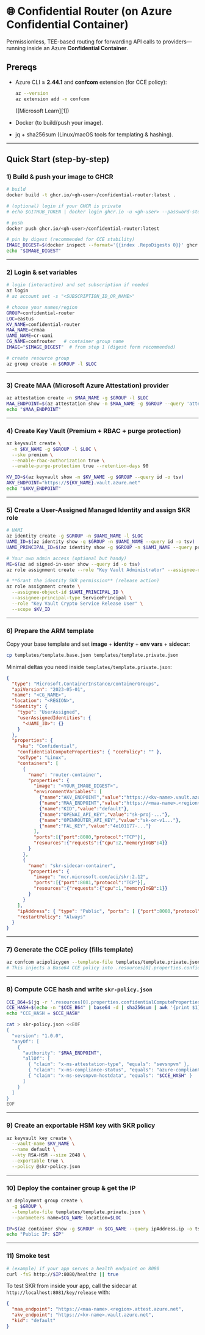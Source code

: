 # 🌐 Confidential Router (on Azure Confidential Container)

Permissionless, TEE-based routing for forwarding API calls to providers—running inside an Azure **Confidential Container**.

## Prereqs

* Azure CLI ≥ **2.44.1** and **confcom** extension (for CCE policy):

  ```bash
  az --version
  az extension add -n confcom
  ```

  ([Microsoft Learn][1])
* Docker (to build/push your image).
* jq + sha256sum (Linux/macOS tools for templating & hashing).

---

## Quick Start (step-by-step)

### 1) Build & push your image to GHCR

```bash
# build
docker build -t ghcr.io/<gh-user>/confidential-router:latest .

# (optional) login if your GHCR is private
# echo $GITHUB_TOKEN | docker login ghcr.io -u <gh-user> --password-stdin

# push
docker push ghcr.io/<gh-user>/confidential-router:latest

# pin by digest (recommended for CCE stability)
IMAGE_DIGEST=$(docker inspect --format='{{index .RepoDigests 0}}' ghcr.io/<gh-user>/confidential-router:latest)
echo "$IMAGE_DIGEST"
```

---

### 2) Login & set variables

```bash
# login (interactive) and set subscription if needed
az login
# az account set -s "<SUBSCRIPTION_ID_OR_NAME>"

# choose your names/region
GROUP=confidential-router
LOC=eastus
KV_NAME=confidential-router
MAA_NAME=crmaa
UAMI_NAME=cr-uami
CG_NAME=confrouter   # container group name
IMAGE="$IMAGE_DIGEST"  # from step 1 (digest form recommended)

# create resource group
az group create -n $GROUP -l $LOC
```

---

### 3) Create MAA (Microsoft Azure Attestation) provider

```bash
az attestation create -n $MAA_NAME -g $GROUP -l $LOC
MAA_ENDPOINT=$(az attestation show -n $MAA_NAME -g $GROUP --query 'attestUri' -o tsv)
echo "$MAA_ENDPOINT"
```

---

### 4) Create Key Vault (Premium + RBAC + purge protection)

```bash
az keyvault create \
  -n $KV_NAME -g $GROUP -l $LOC \
  --sku premium \
  --enable-rbac-authorization true \
  --enable-purge-protection true --retention-days 90

KV_ID=$(az keyvault show -n $KV_NAME -g $GROUP --query id -o tsv)
AKV_ENDPOINT="https://${KV_NAME}.vault.azure.net"
echo "$AKV_ENDPOINT"
```

---

### 5) Create a **User-Assigned Managed Identity** and assign SKR role

```bash
# UAMI
az identity create -g $GROUP -n $UAMI_NAME -l $LOC
UAMI_ID=$(az identity show -g $GROUP -n $UAMI_NAME --query id -o tsv)
UAMI_PRINCIPAL_ID=$(az identity show -g $GROUP -n $UAMI_NAME --query principalId -o tsv)

# Your own admin access (optional but handy)
ME=$(az ad signed-in-user show --query id -o tsv)
az role assignment create --role "Key Vault Administrator" --assignee-object-id $ME --assignee-principal-type User --scope $KV_ID

# **Grant the identity SKR permission** (release action)
az role assignment create \
  --assignee-object-id $UAMI_PRINCIPAL_ID \
  --assignee-principal-type ServicePrincipal \
  --role "Key Vault Crypto Service Release User" \
  --scope $KV_ID
```

---

### 6) Prepare the ARM template

Copy your base template and set **image** + **identity** + **env vars** + **sidecar**:

```bash
cp templates/template.base.json templates/template.private.json
```

Minimal deltas you need inside `templates/template.private.json`:

```json
{
  "type": "Microsoft.ContainerInstance/containerGroups",
  "apiVersion": "2023-05-01",
  "name": "<CG_NAME>",
  "location": "<REGION>",
  "identity": {
    "type": "UserAssigned",
    "userAssignedIdentities": {
      "<UAMI_ID>": {}
    }
  },
  "properties": {
    "sku": "Confidential",
    "confidentialComputeProperties": { "ccePolicy": "" },
    "osType": "Linux",
    "containers": [
      {
        "name": "router-container",
        "properties": {
          "image": "<YOUR_IMAGE_DIGEST>",
          "environmentVariables": [
            {"name":"AKV_ENDPOINT","value":"https://<kv-name>.vault.azure.net"},
            {"name":"MAA_ENDPOINT","value":"https://<maa-name>.<region>.attest.azure.net"},
            {"name":"KID","value":"default"},
            {"name":"OPENAI_API_KEY","value":"sk-proj-..."},
            {"name":"OPENROUTER_API_KEY","value":"sk-or-v1..."},
            {"name":"FAL_KEY","value":"4e101177-..."}
          ],
          "ports":[{"port":8080,"protocol":"TCP"}],
          "resources":{"requests":{"cpu":2,"memoryInGB":4}}
        }
      },
      {
        "name": "skr-sidecar-container",
        "properties": {
          "image": "mcr.microsoft.com/aci/skr:2.12",
          "ports":[{"port":8081,"protocol":"TCP"}],
          "resources":{"requests":{"cpu":1,"memoryInGB":1}}
        }
      }
    ],
    "ipAddress": { "type": "Public", "ports": [ {"port":8080,"protocol":"TCP"} ] },
    "restartPolicy": "Always"
  }
}
```

---

### 7) Generate the **CCE policy** (fills template)

```bash
az confcom acipolicygen --template-file templates/template.private.json
# This injects a Base64 CCE policy into .resources[0].properties.confidentialComputeProperties.ccePolicy
```
---

### 8) Compute **CCE hash** and write `skr-policy.json`

```bash
CCE_B64=$(jq -r '.resources[0].properties.confidentialComputeProperties.ccePolicy' templates/template.private.json)
CCE_HASH=$(echo -n "$CCE_B64" | base64 -d | sha256sum | awk '{print $1}')
echo "CCE_HASH = $CCE_HASH"

cat > skr-policy.json <<EOF
{
  "version": "1.0.0",
  "anyOf": [
    {
      "authority": "$MAA_ENDPOINT",
      "allOf": [
        { "claim": "x-ms-attestation-type", "equals": "sevsnpvm" },
        { "claim": "x-ms-compliance-status", "equals": "azure-compliant-uvm" },
        { "claim": "x-ms-sevsnpvm-hostdata", "equals": "$CCE_HASH" }
      ]
    }
  ]
}
EOF
```

---

### 9) Create an **exportable** HSM key with SKR policy

```bash
az keyvault key create \
  --vault-name $KV_NAME \
  --name default \
  --kty RSA-HSM --size 2048 \
  --exportable true \
  --policy @skr-policy.json
```

---

### 10) Deploy the container group & get the IP

```bash
az deployment group create \
  -g $GROUP \
  --template-file templates/template.private.json \
  --parameters name=$CG_NAME location=$LOC

IP=$(az container show -g $GROUP -n $CG_NAME --query ipAddress.ip -o tsv)
echo "Public IP: $IP"
```

---

### 11) Smoke test

```bash
# (example) if your app serves a health endpoint on 8080
curl -fsS http://$IP:8080/healthz || true
```

To test SKR from inside your app, call the sidecar at `http://localhost:8081/key/release` with:

```json
{
  "maa_endpoint": "https://<maa-name>.<region>.attest.azure.net",
  "akv_endpoint": "https://<kv-name>.vault.azure.net",
  "kid": "default"
}
```
